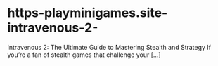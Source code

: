 # https-playminigames.site-intravenous-2-
Intravenous 2: The Ultimate Guide to Mastering Stealth and Strategy If you’re a fan of stealth games that challenge your […]
